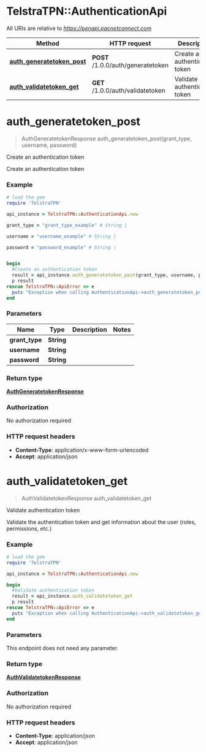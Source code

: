 # TelstraTPN::AuthenticationApi

All URIs are relative to *https://penapi.pacnetconnect.com*

Method | HTTP request | Description
------------- | ------------- | -------------
[**auth_generatetoken_post**](AuthenticationApi.md#auth_generatetoken_post) | **POST** /1.0.0/auth/generatetoken | Create an authentication token
[**auth_validatetoken_get**](AuthenticationApi.md#auth_validatetoken_get) | **GET** /1.0.0/auth/validatetoken | Validate authentication token


# **auth_generatetoken_post**
> AuthGeneratetokenResponse auth_generatetoken_post(grant_type, username, password)

Create an authentication token

Create an authentication token

### Example
```ruby
# load the gem
require 'TelstraTPN'

api_instance = TelstraTPN::AuthenticationApi.new

grant_type = "grant_type_example" # String | 

username = "username_example" # String | 

password = "password_example" # String | 


begin
  #Create an authentication token
  result = api_instance.auth_generatetoken_post(grant_type, username, password)
  p result
rescue TelstraTPN::ApiError => e
  puts "Exception when calling AuthenticationApi->auth_generatetoken_post: #{e}"
end
```

### Parameters

Name | Type | Description  | Notes
------------- | ------------- | ------------- | -------------
 **grant_type** | **String**|  | 
 **username** | **String**|  | 
 **password** | **String**|  | 

### Return type

[**AuthGeneratetokenResponse**](AuthGeneratetokenResponse.md)

### Authorization

No authorization required

### HTTP request headers

 - **Content-Type**: application/x-www-form-urlencoded
 - **Accept**: application/json



# **auth_validatetoken_get**
> AuthValidatetokenResponse auth_validatetoken_get

Validate authentication token

Validate the authentication token and get information about the user (roles, permissions, etc.)

### Example
```ruby
# load the gem
require 'TelstraTPN'

api_instance = TelstraTPN::AuthenticationApi.new

begin
  #Validate authentication token
  result = api_instance.auth_validatetoken_get
  p result
rescue TelstraTPN::ApiError => e
  puts "Exception when calling AuthenticationApi->auth_validatetoken_get: #{e}"
end
```

### Parameters
This endpoint does not need any parameter.

### Return type

[**AuthValidatetokenResponse**](AuthValidatetokenResponse.md)

### Authorization

No authorization required

### HTTP request headers

 - **Content-Type**: application/json
 - **Accept**: application/json




